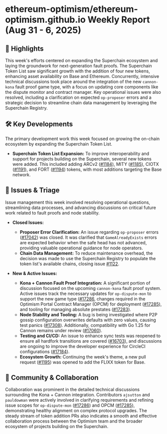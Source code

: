# ethereum-optimism/ethereum-optimism.github.io Weekly Report (Aug 31 - 6, 2025)

## 🚀 Highlights
This week's efforts centered on expanding the Superchain ecosystem and laying the groundwork for next-generation fault proofs. The Superchain Token List saw significant growth with the addition of four new tokens, enhancing asset availability on Base and Ethereum. Concurrently, intensive technical discussions took place around the integration of the new `cannon-kona` fault proof game type, with a focus on updating core components like the dispute monitor and contract manager. Key operational issues were also resolved, including a clarification on expected `op-proposer` errors and a strategic decision to streamline chain data management by leveraging the Superchain Registry.

## 🛠️ Key Developments
The primary development work this week focused on growing the on-chain ecosystem by expanding the Superchain Token List.

- **Superchain Token List Expansion:** To improve interoperability and support for projects building on the Superchain, several new tokens were added. This included adding ARCv2 ([#1184](https://github.com/ethereum-optimism/ethereum-optimism.github.io/pull/1184)), MITY ([#1185](https://github.com/ethereum-optimism/ethereum-optimism.github.io/pull/1185)), CIOTX ([#1191](https://github.com/ethereum-optimism/ethereum-optimism.github.io/pull/1191)), and FORT ([#1194](https://github.com/ethereum-optimism/ethereum-optimism.github.io/pull/1194)) tokens, with most additions targeting the Base network.

## 🐛 Issues & Triage
Issue management this week involved resolving operational questions, streamlining data processes, and advancing discussions on critical future work related to fault proofs and node stability.

- **Closed Issues:**
    - **Proposer Error Clarification:** An issue regarding `op-proposer` errors ([#17042](https://github.com/ethereum-optimism/ethereum-optimism.github.io/issues/17042)) was closed. It was clarified that `GameAlreadyExists` errors are expected behavior when the safe head has not advanced, providing valuable operational guidance for node operators.
    - **Chain Data Management:** To reduce maintenance overhead, the decision was made to use the Superchain Registry to populate the token list's available chains, closing issue [#1122](https://github.com/ethereum-optimism/ethereum-optimism.github.io/issues/1122).

- **New & Active Issues:**
    - **Kona + Cannon Fault Proof Integration:** A significant portion of discussion focused on the upcoming `cannon-kona` fault proof system. Active issues track the necessary updates for `op-dispute-mon` to support the new game type ([#17286](https://github.com/ethereum-optimism/ethereum-optimism.github.io/issues/17286]), changes required in the Optimism Portal Contract Manager (OPCM) for deployment ([#17285](https://github.com/ethereum-optimism/ethereum-optimism.github.io/issues/17285)), and tooling for managing absolute prestates ([#17283](https://github.com/ethereum-optimism/ethereum-optimism.github.io/issues/17283)).
    - **Node Stability and Tooling:** A bug is being investigated where P2P gossip configuration overwrites defaults with zero values, causing test panics ([#17308](https://github.com/ethereum-optimism/ethereum-optimism.github.io/issues/17308)). Additionally, compatibility with Go 1.25 for Cannon remains under review ([#17060](https://github.com/ethereum-optimism/ethereum-optimism.github.io/issues/17060)).
    - **Testing and CI/CD:** An issue to enhance sync tests was reopened to ensure all hardfork transitions are covered ([#16703](https://github.com/ethereum-optimism/ethereum-optimism.github.io/issues/16703)), and discussions are ongoing to improve the developer experience for CircleCI configurations ([#17184](https://github.com/ethereum-optimism/ethereum-optimism.github.io/issues/17184)).
    - **Ecosystem Growth:** Continuing the week's theme, a new pull request ([#1195](https://github.com/ethereum-optimism/ethereum-optimism.github.io/pull/1195)) was opened to add the FLIXX token for Base.

## 💬 Community & Collaboration
Collaboration was prominent in the detailed technical discussions surrounding the Kona + Cannon integration. Contributors `ajsutton` and `pauldowman` were actively involved in clarifying requirements and refining issue scopes for `op-dispute-mon` ([#17286](https://github.com/ethereum-optimism/ethereum-optimism.github.io/issues/17286)) and OPCM ([#17285](https://github.com/ethereum-optimism/ethereum-optimism.github.io/issues/17285)), demonstrating healthy alignment on complex protocol upgrades. The steady stream of token addition PRs also indicates a smooth and effective collaboration process between the Optimism team and the broader ecosystem of projects building on the Superchain.